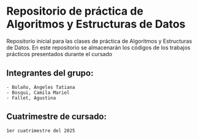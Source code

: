 # Repositorio de práctica de Algoritmos y Estructuras de Datos

Repositorio inicial para las clases de práctica de Algoritmos y Estructuras de Datos. En este repositorio se almacenarán los códigos de los trabajos prácticos presentados durante el cursado

## Integrantes del grupo:
    - Bolaño, Àngeles Tatiana
    - Bosqui, Camila Mariel
    - Fallet, Agustina

## Cuatrimestre de cursado:
    1er cuatrimestre del 2025
